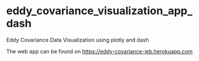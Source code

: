 # eddy_covariance_visualization_app_dash
Eddy Covariance Data Visualization using plotly and dash

The web app can be found on https://eddy-covariance-ieb.herokuapp.com

